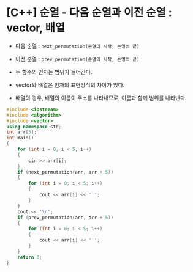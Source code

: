 # [C++] 순열 - 다음 순열과 이전 순열 : vector, 배열

- 다음 순열 : `next_permutation(순열의 시작, 순열의 끝)`
- 이전 순열 : `prev_permutation(순열의 시작, 순열의 끝)`
- 두 함수의 인자는 범위가 들어간다.

- vector와 배열은 인자의 표현방식의 차이가 있다.



- 배열의 경우, 배열의 이름이 주소를 나타내므로, 이름과 함께 범위를 나타낸다.

```c++
#include <iostream>
#include <algorithm>
#include <vector>
using namespace std;
int arr[5];
int main()
{
    for (int i = 0; i < 5; i++)
    {
        cin >> arr[i];
    }
    if (next_permutation(arr, arr + 5))
    {
        for (int i = 0; i < 5; i++)
        {
            cout << arr[i] << ' ';
        }
    }
    cout << '\n';
    if (prev_permutation(arr, arr + 5))
    {
        for (int i = 0; i < 5; i++)
        {
            cout << arr[i] << ' ';
        }
    }
    return 0;
}


```

